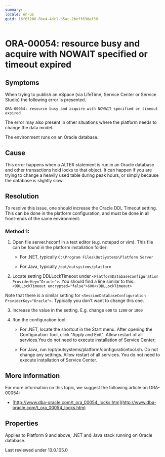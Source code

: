 ```yaml
---
summary:
locale: en-us
guid: 16f6f208-8be4-4dc1-b5ac-2beff690af36
---
```


# ORA-00054: resource busy and acquire with NOWAIT specified or timeout expired

## Symptoms

When trying to publish an eSpace (via LifeTime, Service Center or Service Studio) the following error is presented.

`ORA-00054: resource busy and acquire with NOWAIT specified or timeout expired`

The error may also present in other situations where the platform needs to change the data model.

The environment runs on an Oracle database. 

## Cause

This error happens when a ALTER statement is run in an Oracle database and other transactions hold locks to that object. It can happen if you are trying to change a heavily used table during peak hours, or simply because the database is slightly slow.

## Resolution

To resolve this issue, one should increase the Oracle DDL Timeout setting. This can be done in the platform configuration, and must be done in all front-ends of the same environment:

### Method 1:

1. Open file server.hsconf in a text editor (e.g. notepad or vim). This file can be found in the platform installation folder:

    * For .NET, typically `C:\Program Files\OutSystems\Platform Server`

    * For Java, typically `/opt/outsystems/platform`
 
2. Locate setting DDLLockTimeout under `<PlatformDatabaseConfiguration ProviderKey="Oracle">`. You should find a line similar to this:
`<DDLLockTimeout encrypted="false">600</DDLLockTimeout>`

Note that there is a similar setting for `<SessionDatabaseConfiguration ProviderKey="Oracle">`. Typically you don't want to change this one. 

3. Increase the value in the setting. E.g. change `600` to `1200` or `1800`

4. Run the configuration tool:

    * For .NET, locate the shortcut in the Start menu. After opening the Configuration Tool, click "Apply and Exit". Allow restart of all services.You do not need to execute installation of Service Center;

    * For Java, run /opt/outsystems/platform/configurationtool.sh. Do not change any settings. Allow restart of all services. You do not need to execute installation of Service Center.

## More information

For more information on this topic, we suggest the following article on ORA-00054:

* [http://www.dba-oracle.com/t_ora_00054_locks.htm](http://www.dba-oracle.com/t_ora_00054_locks.htm)

## Properties

Applies to Platform 9 and above, .NET and Java stack running on Oracle database.

Last reviewed under 10.0.105.0
